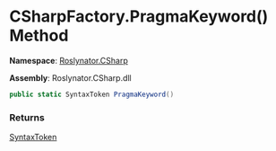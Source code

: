 # CSharpFactory\.PragmaKeyword\(\) Method

**Namespace**: [Roslynator.CSharp](../../README.md)

**Assembly**: Roslynator\.CSharp\.dll

```csharp
public static SyntaxToken PragmaKeyword()
```

### Returns

[SyntaxToken](https://docs.microsoft.com/en-us/dotnet/api/microsoft.codeanalysis.syntaxtoken)


